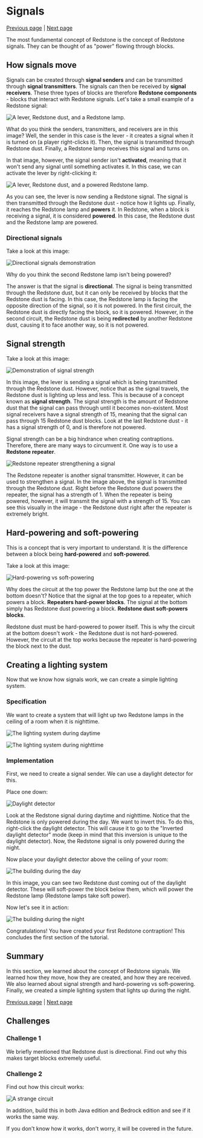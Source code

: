 # Signals

[Previous page](setting_up.md) | [Next page](delays.md)

The most fundamental concept of Redstone is the concept of Redstone signals. They can be thought of as "power" flowing through blocks.

## How signals move

Signals can be created through **signal senders** and can be transmitted through **signal transmitters**. The signals can then be received by **signal receivers**. These three types of blocks are therefore **Redstone components** - blocks that interact with Redstone signals. Let's take a small example of a Redstone signal:

![A lever, Redstone dust, and a Redstone lamp.](./media//signals/lever_redstone_lamp_off.png)

What do you think the senders, transmitters, and receivers are in this image? Well, the sender in this case is the lever - it creates a signal when it is turned on (a player right-clicks it). Then, the signal is transmitted through Redstone dust. Finally, a Redstone lamp receives this signal and turns on.

In that image, however, the signal sender isn't **activated**, meaning that it won't send any signal until something activates it. In this case, we can activate the lever by right-clicking it:

![A lever, Redstone dust, and a powered Redstone lamp.](./media//signals/lever_redstone_lamp_on.png)

As you can see, the lever is now sending a Redstone signal. The signal is then transmitted through the Redstone dust - notice how it lights up. Finally, it reaches the Redstone lamp and **powers** it. In Redstone, when a block is receiving a signal, it is considered **powered**. In this case, the Redstone dust and the Redstone lamp are powered.

### Directional signals

Take a look at this image:

![Directional signals demonstration](./media/signals/directional_signals_demonstration.png)

Why do you think the second Redstone lamp isn't being powered?

The answer is that the signal is **directional**. The signal is being transmitted through the Redstone dust, but it can only be received by blocks that the Redstone dust is facing. In this case, the Redstone lamp is facing the opposite direction of the signal, so it is not powered. In the first circuit, the Redstone dust is directly facing the block, so it is powered. However, in the second circuit, the Redstone dust is being **redirected** by another Redstone dust, causing it to face another way, so it is not powered.

## Signal strength

Take a look at this image:

![Demonstration of signal strength](./media/signals/signal_strength_demonstration.png)

In this image, the lever is sending a signal which is being transmitted through the Redstone dust. However, notice that as the signal travels, the Redstone dust is lighting up less and less. This is because of a concept known as **signal strength**. The signal strength is the amount of Redstone dust that the signal can pass through until it becomes non-existent. Most signal receivers have a signal strength of 15, meaning that the signal can pass through 15 Redstone dust blocks. Look at the last Redstone dust - it has a signal strength of 0, and is therefore not powered.

Signal strength can be a big hindrance when creating contraptions. Therefore, there are many ways to circumvent it. One way is to use a **Redstone repeater**.

![Redstone repeater strengthening a signal](media/signals/redstone_repeater_demonstration.png)

The Redstone repeater is another signal transmitter. However, it can be used to strengthen a signal. In the image above, the signal is transmitted through the Redstone dust. Right before the Redstone dust powers the repeater, the signal has a strength of 1. When the repeater is being powered, however, it will transmit the signal with a strength of 15. You can see this visually in the image - the Redstone dust right after the repeater is extremely bright.

## Hard-powering and soft-powering

This is a concept that is very important to understand. It is the difference between a block being **hard-powered** and **soft-powered**.

Take a look at this image:

![Hard-powering vs soft-powering](media/signals/hard_powering_demonstration.png)

Why does the circuit at the top power the Redstone lamp but the one at the bottom doesn't? Notice that the signal at the top goes to a repeater, which powers a block. **Repeaters hard-power blocks**. The signal at the bottom simply has Redstone dust powering a block. **Redstone dust soft-powers blocks**.

Redstone dust must be hard-powered to power itself. This is why the circuit at the bottom doesn't work - the Redstone dust is not hard-powered. However, the circuit at the top works because the repeater is hard-powering the block next to the dust.

## Creating a lighting system

Now that we know how signals work, we can create a simple lighting system.

### Specification

We want to create a system that will light up two Redstone lamps in the ceiling of a room when it is nighttime.

![The lighting system during daytime](./media/signals/lighting_system_day.png)

![The lighting system during nighttime](./media/signals/lighting_system_night.png)

### Implementation

First, we need to create a signal sender. We can use a daylight detector for this.

Place one down:

![Daylight detector](./media/signals/daylight_detector.png)

Look at the Redstone signal during daytime and nighttime. Notice that the Redstone is only powered during the day. We want to invert this. To do this, right-click the daylight detector. This will cause it to go to the "Inverted daylight detector" mode (keep in mind that this inversion is unique to the daylight detector). Now, the Redstone signal is only powered during the night.

Now place your daylight detector above the ceiling of your room:

![The building during the day](media/signals/building_top_day.png)

In this image, you can see two Redstone dust coming out of the daylight detector. These will soft-power the block below them, which will power the Redstone lamp (Redstone lamps take soft power).

Now let's see it in action:

![The building during the night](media/signals/building_top_night.png)

Congratulations! You have created your first Redstone contraption! This concludes the first section of the tutorial.

## Summary

In this section, we learned about the concept of Redstone signals. We learned how they move, how they are created, and how they are received. We also learned about signal strength and hard-powering vs soft-powering. Finally, we created a simple lighting system that lights up during the night.

[Previous page](setting_up.md) | [Next page](delays.md)

## Challenges

### Challenge 1

We briefly mentioned that Redstone dust is directional. Find out why this makes target blocks extremely useful.

### Challenge 2

Find out how this circuit works:

![A strange circuit](./media/signals/challenge_2.png)

In addition, build this in both Java edition and Bedrock edition and see if it works the same way.

If you don't know how it works, don't worry, it will be covered in the future.
